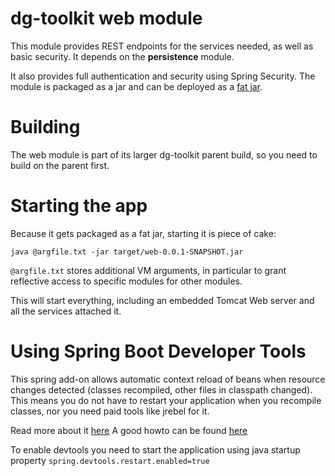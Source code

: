 # dg-toolkit web module

This module provides REST endpoints for the services needed, as well as basic security. It depends on the **persistence** module.

It also provides full authentication and security using Spring Security.
The module is packaged as a jar and can be deployed as a [fat jar](http://docs.spring.io/spring-boot/docs/current/reference/html/howto-build.html).

# Building

The web module is part of its larger dg-toolkit parent build, so you need to build on the parent first.

# Starting the app

Because it gets packaged as a fat jar, starting it is piece of cake:

`java @argfile.txt -jar target/web-0.0.1-SNAPSHOT.jar`

`@argfile.txt` stores additional VM arguments, in particular to grant reflective access to
specific modules for other modules.

This will start everything, including an embedded Tomcat Web server and all the services attached it.

# Using Spring Boot Developer Tools

This spring add-on allows automatic context reload of beans when resource changes detected 
(classes recompiled, other files in classpath changed). This means you do not have to restart your
application when you recompile classes, nor you need paid tools like jrebel for it.

Read more about it [here](https://docs.spring.io/spring-boot/docs/2.1.9.RELEASE/reference/html/using-boot-devtools.html)
A good howto can be found [here](https://www.baeldung.com/spring-boot-devtools)

To enable devtools you need to start the application using java startup property
`spring.devtools.restart.enabled=true`

